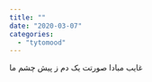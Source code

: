 ```yaml
---
title: ""
date: "2020-03-07"
categories: 
  - "tytomood"
---
```


غایب مبادا صورتت یک دم ز پیش چشم ما
